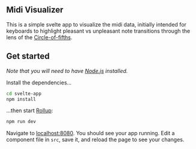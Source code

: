 ## Midi Visualizer

This is a simple svelte app to visualize the midi data, initially intended for keyboards to highlight pleasant vs unpleasant note transitions through the lens of the [Circle-of-fifths](https://en.wikipedia.org/wiki/Circle_of_fifths).


## Get started

*Note that you will need to have [Node.js](https://nodejs.org) installed.*

Install the dependencies...

```bash
cd svelte-app
npm install
```

...then start [Rollup](https://rollupjs.org):

```bash
npm run dev
```

Navigate to [localhost:8080](http://localhost:8080). You should see your app running. Edit a component file in `src`, save it, and reload the page to see your changes.

